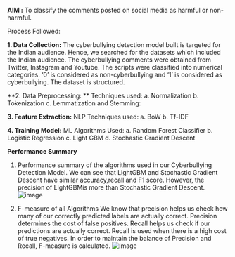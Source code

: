 **AIM :** To classify the comments posted on social media as harmful or non-harmful.

Process Followed:

**1. Data Collection:**
The cyberbullying detection model built is targeted for the Indian audience. Hence, we searched for the datasets which included the Indian audience. The cyberbullying comments
were obtained from Twitter, Instagram and Youtube. The scripts were classified into numerical categories. ‘0’ is considered as non-cyberbullying and ‘1’ is considered as cyberbullying. The dataset is structured.

**2. Data Preprocessing: **
Techniques used:
a. Normalization
b. Tokenization
c.  Lemmatization and Stemming:

**3. Feature Extraction:**
NLP Techniques used:
a. BoW
b. Tf-IDF

**4. Training Model:**
ML Algorithms Used:
a. Random Forest Classifier
b. Logistic Regression
c. Light GBM
d. Stochastic Gradient Descent

**Performance Summary**
 1. Performance summary of the algorithms used in our Cyberbullying Detection Model. We can see that LightGBM and Stochastic Gradient Descent have similar accuracy,recall and F1 score. However, the precision of LightGBMis more than Stochastic Gradient Descent.
![image](https://github.com/JannatKhan1/cyberbullying-detection-using-ml/assets/89721610/ba88f2ae-a576-445e-bdb8-6bb5df90df32)

2.  F-measure of all Algorithms
We know that precision helps us check how many of our correctly predicted labels are actually correct. Precision determines the cost of false positives. Recall helps us check if our predictions are actually correct. Recall is used when there is a high cost of true negatives. In order to maintain the balance of Precision and Recall, F-measure is calculated.
![image](https://github.com/JannatKhan1/cyberbullying-detection-using-ml/assets/89721610/e0495074-7e33-4e48-af6b-256ae04f378e)
